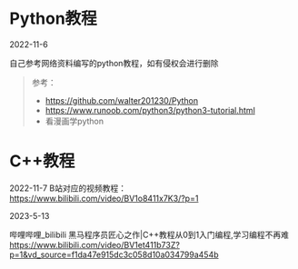 # Python教程
2022-11-6

自己参考网络资料编写的python教程，如有侵权会进行删除

> 参考：
> - https://github.com/walter201230/Python
> - https://www.runoob.com/python3/python3-tutorial.html
> - 看漫画学python





# C++教程

2022-11-7
B站对应的视频教程：https://www.bilibili.com/video/BV1o8411x7K3/?p=1

2023-5-13

哔哩哔哩_bilibili 黑马程序员匠心之作|C++教程从0到1入门编程,学习编程不再难
https://www.bilibili.com/video/BV1et411b73Z?p=1&vd_source=f1da47e915dc3c058d10a034799a454b
